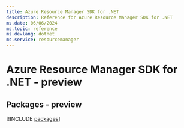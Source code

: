 ```yaml
---
title: Azure Resource Manager SDK for .NET
description: Reference for Azure Resource Manager SDK for .NET
ms.date: 06/06/2024
ms.topic: reference
ms.devlang: dotnet
ms.service: resourcemanager
---
```

# Azure Resource Manager SDK for .NET - preview
## Packages - preview
[!INCLUDE [packages](resource-manager-index.md)]